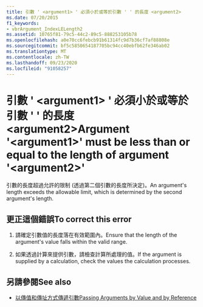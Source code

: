 ```yaml
---
title: 引數 ' <argument1> ' 必須小於或等於引數 ' ' 的長度 <argument2>
ms.date: 07/20/2015
f1_keywords:
- vbrArgument_IndexLELength2
ms.assetid: 10765f81-79c5-44c2-89c5-888253105b78
ms.openlocfilehash: a0e70cc6febcb91b61314fc9d7b36cf7af88808e
ms.sourcegitcommit: bf5c5850654187705bc94cc40ebfb62fe346ab02
ms.translationtype: MT
ms.contentlocale: zh-TW
ms.lasthandoff: 09/23/2020
ms.locfileid: "91058257"
---
```

# <a name="argument-argument1-must-be-less-than-or-equal-to-the-length-of-argument-argument2"></a><span data-ttu-id="f6e09-102">引數 ' \<argument1> ' 必須小於或等於引數 ' ' 的長度 \<argument2></span><span class="sxs-lookup"><span data-stu-id="f6e09-102">Argument '\<argument1>' must be less than or equal to the length of argument '\<argument2>'</span></span>

<span data-ttu-id="f6e09-103">引數的長度超過允許的限制 (透過第二個引數的長度所決定)。</span><span class="sxs-lookup"><span data-stu-id="f6e09-103">An argument's length exceeds the allowable limit, which is determined by the second argument's length.</span></span>  
  
## <a name="to-correct-this-error"></a><span data-ttu-id="f6e09-104">更正這個錯誤</span><span class="sxs-lookup"><span data-stu-id="f6e09-104">To correct this error</span></span>  
  
1. <span data-ttu-id="f6e09-105">請確定引數值的長度落在有效範圍內。</span><span class="sxs-lookup"><span data-stu-id="f6e09-105">Ensure that the length of the argument's value falls within the valid range.</span></span>  
  
2. <span data-ttu-id="f6e09-106">如果透過計算來提供引數，請檢查計算所處理的值。</span><span class="sxs-lookup"><span data-stu-id="f6e09-106">If the argument is supplied by a calculation, check the values the calculation processes.</span></span>  
  
## <a name="see-also"></a><span data-ttu-id="f6e09-107">另請參閱</span><span class="sxs-lookup"><span data-stu-id="f6e09-107">See also</span></span>

- [<span data-ttu-id="f6e09-108">以傳值和傳址方式傳遞引數</span><span class="sxs-lookup"><span data-stu-id="f6e09-108">Passing Arguments by Value and by Reference</span></span>](../programming-guide/language-features/procedures/passing-arguments-by-value-and-by-reference.md)
